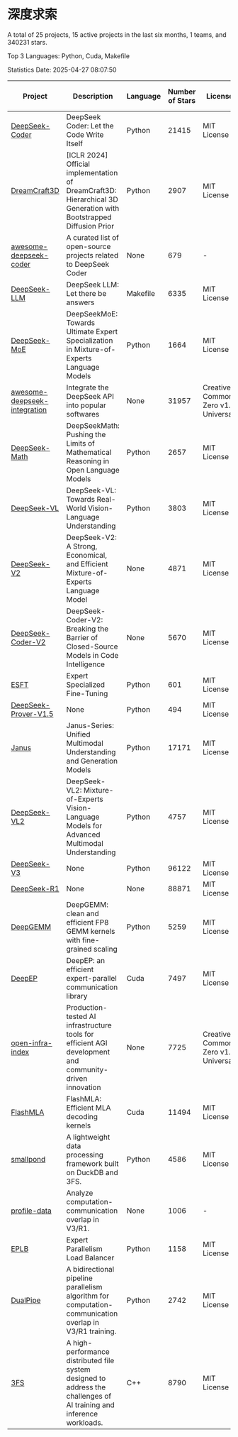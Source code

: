 # 深度求索

A total of 25 projects, 15 active projects in the last six months, 1 teams, and 340231 stars.

Top 3 Languages: Python, Cuda, Makefile

Statistics Date: 2025-04-27 08:07:50

| Project | Description | Language | Number of Stars | License | Creation Date | Last Updated Date | Last Pushed Date |
| --- | --- | --- | --- | --- | --- | --- | --- |
| [DeepSeek-Coder](https://github.com/deepseek-ai/DeepSeek-Coder) | DeepSeek Coder: Let the Code Write Itself | Python | 21415 | MIT License | 2023-10-20 | 2025-04-27 | 2024-05-21 |
| [DreamCraft3D](https://github.com/deepseek-ai/DreamCraft3D) | [ICLR 2024] Official implementation of DreamCraft3D: Hierarchical 3D Generation with Bootstrapped Diffusion Prior | Python | 2907 | MIT License | 2023-10-23 | 2025-04-27 | 2025-04-22 |
| [awesome-deepseek-coder](https://github.com/deepseek-ai/awesome-deepseek-coder) | A curated list of open-source projects related to DeepSeek Coder | None | 679 | - | 2023-11-06 | 2025-04-25 | 2024-04-03 |
| [DeepSeek-LLM](https://github.com/deepseek-ai/DeepSeek-LLM) | DeepSeek LLM: Let there be answers | Makefile | 6335 | MIT License | 2023-11-29 | 2025-04-27 | 2024-02-04 |
| [DeepSeek-MoE](https://github.com/deepseek-ai/DeepSeek-MoE) | DeepSeekMoE: Towards Ultimate Expert Specialization in Mixture-of-Experts Language Models | Python | 1664 | MIT License | 2024-01-02 | 2025-04-27 | 2024-01-16 |
| [awesome-deepseek-integration](https://github.com/deepseek-ai/awesome-deepseek-integration) | Integrate the DeepSeek API into popular softwares | None | 31957 | Creative Commons Zero v1.0 Universal | 2024-01-11 | 2025-04-27 | 2025-04-10 |
| [DeepSeek-Math](https://github.com/deepseek-ai/DeepSeek-Math) | DeepSeekMath: Pushing the Limits of Mathematical Reasoning in Open Language Models | Python | 2657 | MIT License | 2024-02-05 | 2025-04-27 | 2024-04-15 |
| [DeepSeek-VL](https://github.com/deepseek-ai/DeepSeek-VL) | DeepSeek-VL: Towards Real-World Vision-Language Understanding | Python | 3803 | MIT License | 2024-03-07 | 2025-04-26 | 2024-04-24 |
| [DeepSeek-V2](https://github.com/deepseek-ai/DeepSeek-V2) | DeepSeek-V2: A Strong, Economical, and Efficient Mixture-of-Experts Language Model | None | 4871 | MIT License | 2024-04-22 | 2025-04-27 | 2024-09-25 |
| [DeepSeek-Coder-V2](https://github.com/deepseek-ai/DeepSeek-Coder-V2) | DeepSeek-Coder-V2: Breaking the Barrier of Closed-Source Models in Code Intelligence | None | 5670 | MIT License | 2024-06-14 | 2025-04-27 | 2024-09-24 |
| [ESFT](https://github.com/deepseek-ai/ESFT) | Expert Specialized Fine-Tuning | Python | 601 | MIT License | 2024-07-04 | 2025-04-20 | 2024-09-22 |
| [DeepSeek-Prover-V1.5](https://github.com/deepseek-ai/DeepSeek-Prover-V1.5) | None | Python | 494 | MIT License | 2024-08-15 | 2025-04-24 | 2024-08-16 |
| [Janus](https://github.com/deepseek-ai/Janus) | Janus-Series: Unified Multimodal Understanding and Generation Models | Python | 17171 | MIT License | 2024-10-18 | 2025-04-27 | 2025-02-01 |
| [DeepSeek-VL2](https://github.com/deepseek-ai/DeepSeek-VL2) | DeepSeek-VL2: Mixture-of-Experts Vision-Language Models for Advanced Multimodal Understanding | Python | 4757 | MIT License | 2024-12-13 | 2025-04-27 | 2025-02-26 |
| [DeepSeek-V3](https://github.com/deepseek-ai/DeepSeek-V3) | None | Python | 96122 | MIT License | 2024-12-26 | 2025-04-27 | 2025-04-09 |
| [DeepSeek-R1](https://github.com/deepseek-ai/DeepSeek-R1) | None | None | 88871 | MIT License | 2025-01-20 | 2025-04-27 | 2025-04-09 |
| [DeepGEMM](https://github.com/deepseek-ai/DeepGEMM) | DeepGEMM: clean and efficient FP8 GEMM kernels with fine-grained scaling | Python | 5259 | MIT License | 2025-02-13 | 2025-04-27 | 2025-04-26 |
| [DeepEP](https://github.com/deepseek-ai/DeepEP) | DeepEP: an efficient expert-parallel communication library | Cuda | 7497 | MIT License | 2025-02-17 | 2025-04-27 | 2025-04-27 |
| [open-infra-index](https://github.com/deepseek-ai/open-infra-index) | Production-tested AI infrastructure tools for efficient AGI development and community-driven innovation | None | 7725 | Creative Commons Zero v1.0 Universal | 2025-02-21 | 2025-04-27 | 2025-04-14 |
| [FlashMLA](https://github.com/deepseek-ai/FlashMLA) | FlashMLA: Efficient MLA decoding kernels | Cuda | 11494 | MIT License | 2025-02-21 | 2025-04-27 | 2025-04-23 |
| [smallpond](https://github.com/deepseek-ai/smallpond) | A lightweight data processing framework built on DuckDB and 3FS. | Python | 4586 | MIT License | 2025-02-24 | 2025-04-27 | 2025-03-05 |
| [profile-data](https://github.com/deepseek-ai/profile-data) | Analyze computation-communication overlap in V3/R1. | None | 1006 | - | 2025-02-26 | 2025-04-26 | 2025-03-21 |
| [EPLB](https://github.com/deepseek-ai/EPLB) | Expert Parallelism Load Balancer | Python | 1158 | MIT License | 2025-02-26 | 2025-04-27 | 2025-03-24 |
| [DualPipe](https://github.com/deepseek-ai/DualPipe) | A bidirectional pipeline parallelism algorithm for computation-communication overlap in V3/R1 training. | Python | 2742 | MIT License | 2025-02-26 | 2025-04-27 | 2025-03-10 |
| [3FS](https://github.com/deepseek-ai/3FS) |  A high-performance distributed file system designed to address the challenges of AI training and inference workloads.  | C++ | 8790 | MIT License | 2025-02-27 | 2025-04-27 | 2025-04-24 |
